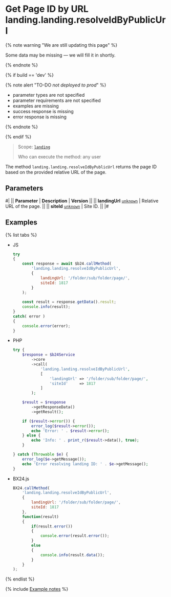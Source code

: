 # Get Page ID by URL landing.landing.resolveIdByPublicUrl

{% note warning "We are still updating this page" %}

Some data may be missing — we will fill it in shortly.

{% endnote %}

{% if build == 'dev' %}

{% note alert "TO-DO _not deployed to prod_" %}

- parameter types are not specified
- parameter requirements are not specified
- examples are missing
- success response is missing
- error response is missing

{% endnote %}

{% endif %}

> Scope: [`landing`](../../../scopes/permissions.md)
>
> Who can execute the method: any user

The method `landing.landing.resolveIdByPublicUrl` returns the page ID based on the provided relative URL of the page.

## Parameters

#|
|| **Parameter** | **Description** | **Version** ||
|| **landingUrl**
[`unknown`](../../../data-types.md) | Relative URL of the page. ||
|| **siteId**
[`unknown`](../../../data-types.md) | Site ID. ||
|#

## Examples

{% list tabs %}

- JS

    ```js
    try
    {
    	const response = await $b24.callMethod(
    		'landing.landing.resolveIdByPublicUrl',
    		{
    			landingUrl: '/folder/sub/folder/page/',
    			siteId: 1817
    		}
    	);
    	
    	const result = response.getData().result;
    	console.info(result);
    }
    catch( error )
    {
    	console.error(error);
    }
    ```

- PHP

    ```php
    try {
        $response = $b24Service
            ->core
            ->call(
                'landing.landing.resolveIdByPublicUrl',
                [
                    'landingUrl' => '/folder/sub/folder/page/',
                    'siteId'     => 1817
                ]
            );
    
        $result = $response
            ->getResponseData()
            ->getResult();
    
        if ($result->error()) {
            error_log($result->error());
            echo 'Error: ' . $result->error();
        } else {
            echo 'Info: ' . print_r($result->data(), true);
        }
    
    } catch (Throwable $e) {
        error_log($e->getMessage());
        echo 'Error resolving landing ID: ' . $e->getMessage();
    }
    ```

- BX24.js

    ```js
    BX24.callMethod(
        'landing.landing.resolveIdByPublicUrl',
        {
            landingUrl: '/folder/sub/folder/page/',
            siteId: 1817
        },
        function(result)
        {
            if(result.error())
            {
                console.error(result.error());
            }
            else
            {
                console.info(result.data());
            }
        }
    );
    ```

{% endlist %}

{% include [Example notes](../../../../_includes/examples.md) %}
